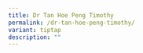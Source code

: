 ```yaml
---
title: Dr Tan Hoe Peng Timothy
permalink: /dr-tan-hoe-peng-timothy/
variant: tiptap
description: ""
---
```

